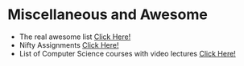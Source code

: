 # Miscellaneous and Awesome

* The real awesome list [Click Here!](https://github.com/sindresorhus/awesome#gaming)
* Nifty Assignments [Click Here!](http://nifty.stanford.edu/)
* List of Computer Science courses with video lectures [Click Here!](https://github.com/Developer-Y/cs-video-courses)

